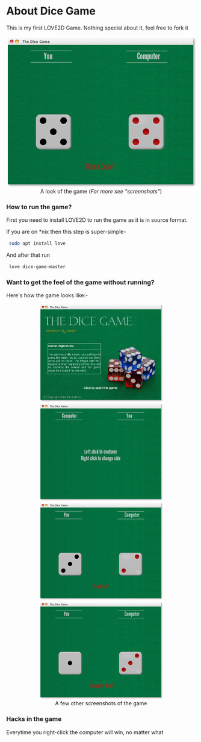 # About Dice Game
This is my first LOVE2D Game. Nothing special about it, feel free to fork it

<p align="center">
<a href="https://github.com/YoungNeer/dice-game/blob/master/screenshots/4.png"><img src="https://github.com/YoungNeer/dice-game/blob/master/screenshots/4.png"/></a><br>
 <span style="align:center"> A look of the game (<i>For more see "screenshots"</i>)</span>
</p>

### How to run the game?
First you need to install LOVE2D to run the game as it is in source format.

If you are on *nix then this step is super-simple-
```bash
 sudo apt install love
```

And after that run

```bash
 love dice-game-master
```

### Want to get the feel of the game without running?
Here's how the game looks like:-


<p align="center">
<a href="https://github.com/YoungNeer/dice-game/blob/master/screenshots/1.png"><img src="https://github.com/YoungNeer/dice-game/blob/master/screenshots/1.png" width=328 height=260/></a>
  <a href="https://github.com/YoungNeer/dice-game/blob/master/screenshots/2.png"><img src="https://github.com/YoungNeer/dice-game/blob/master/screenshots/2.png" width=328 height=260/></a>
<a href="https://github.com/YoungNeer/dice-game/blob/master/screenshots/3.png"><img src="https://github.com/YoungNeer/dice-game/blob/master/screenshots/3.png" width=328 height=260/></a>
  <a href="https://github.com/YoungNeer/dice-game/blob/master/screenshots/5.png"><img src="https://github.com/YoungNeer/dice-game/blob/master/screenshots/5.png" width=328 height=260/></a><br>
 <span style="align:center">A few other screenshots of the game</span>
</p>

### Hacks in the game
Everytime you right-click the computer will win, no matter what

